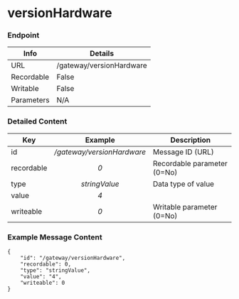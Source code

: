 # versionHardware



### Endpoint

| Info  | Details |
| ------------- | ------------- |
| URL   | /gateway/versionHardware   |
| Recordable   | False   |
| Writable   | False   |
| Parameters  | N/A |

### Detailed Content

|  Key  | Example | Description |
| ------------- | :------: | ------------------------------ |
|  id | _/gateway/versionHardware_ | Message ID (URL) |
|  recordable | _0_ | Recordable parameter (0=No) |
|  type | _stringValue_ | Data type of value |
|  value | _4_ |  |
|  writeable | _0_ | Writable parameter (0=No) |



### Example Message Content
```
{
    "id": "/gateway/versionHardware",
    "recordable": 0,
    "type": "stringValue",
    "value": "4",
    "writeable": 0
}
```
